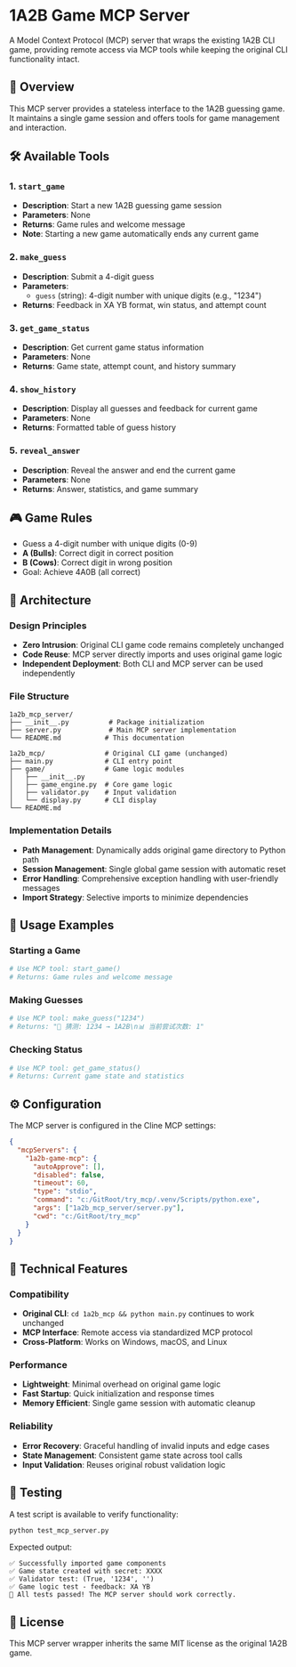 # 1A2B Game MCP Server

A Model Context Protocol (MCP) server that wraps the existing 1A2B CLI game, providing remote access via MCP tools while keeping the original CLI functionality intact.

## 🎯 Overview

This MCP server provides a stateless interface to the 1A2B guessing game. It maintains a single game session and offers tools for game management and interaction.

## 🛠️ Available Tools

### 1. `start_game`
- **Description**: Start a new 1A2B guessing game session
- **Parameters**: None
- **Returns**: Game rules and welcome message
- **Note**: Starting a new game automatically ends any current game

### 2. `make_guess`
- **Description**: Submit a 4-digit guess
- **Parameters**: 
  - `guess` (string): 4-digit number with unique digits (e.g., "1234")
- **Returns**: Feedback in XA YB format, win status, and attempt count

### 3. `get_game_status`
- **Description**: Get current game status information
- **Parameters**: None
- **Returns**: Game state, attempt count, and history summary

### 4. `show_history`
- **Description**: Display all guesses and feedback for current game
- **Parameters**: None
- **Returns**: Formatted table of guess history

### 5. `reveal_answer`
- **Description**: Reveal the answer and end the current game
- **Parameters**: None
- **Returns**: Answer, statistics, and game summary

## 🎮 Game Rules

- Guess a 4-digit number with unique digits (0-9)
- **A (Bulls)**: Correct digit in correct position
- **B (Cows)**: Correct digit in wrong position
- Goal: Achieve 4A0B (all correct)

## 📁 Architecture

### Design Principles
- **Zero Intrusion**: Original CLI game code remains completely unchanged
- **Code Reuse**: MCP server directly imports and uses original game logic
- **Independent Deployment**: Both CLI and MCP server can be used independently

### File Structure
```
1a2b_mcp_server/
├── __init__.py          # Package initialization
├── server.py            # Main MCP server implementation
└── README.md           # This documentation

1a2b_mcp/               # Original CLI game (unchanged)
├── main.py             # CLI entry point
├── game/               # Game logic modules
│   ├── __init__.py
│   ├── game_engine.py  # Core game logic
│   ├── validator.py    # Input validation
│   └── display.py      # CLI display
└── README.md
```

### Implementation Details
- **Path Management**: Dynamically adds original game directory to Python path
- **Session Management**: Single global game session with automatic reset
- **Error Handling**: Comprehensive exception handling with user-friendly messages
- **Import Strategy**: Selective imports to minimize dependencies

## 🚀 Usage Examples

### Starting a Game
```python
# Use MCP tool: start_game()
# Returns: Game rules and welcome message
```

### Making Guesses
```python
# Use MCP tool: make_guess("1234")
# Returns: "🎯 猜测: 1234 → 1A2B\n📊 当前尝试次数: 1"
```

### Checking Status
```python
# Use MCP tool: get_game_status()
# Returns: Current game state and statistics
```

## ⚙️ Configuration

The MCP server is configured in the Cline MCP settings:

```json
{
  "mcpServers": {
    "1a2b-game-mcp": {
      "autoApprove": [],
      "disabled": false,
      "timeout": 60,
      "type": "stdio",
      "command": "c:/GitRoot/try_mcp/.venv/Scripts/python.exe",
      "args": ["1a2b_mcp_server/server.py"],
      "cwd": "c:/GitRoot/try_mcp"
    }
  }
}
```

## 🔧 Technical Features

### Compatibility
- **Original CLI**: `cd 1a2b_mcp && python main.py` continues to work unchanged
- **MCP Interface**: Remote access via standardized MCP protocol
- **Cross-Platform**: Works on Windows, macOS, and Linux

### Performance
- **Lightweight**: Minimal overhead on original game logic
- **Fast Startup**: Quick initialization and response times
- **Memory Efficient**: Single game session with automatic cleanup

### Reliability
- **Error Recovery**: Graceful handling of invalid inputs and edge cases
- **State Management**: Consistent game state across tool calls
- **Input Validation**: Reuses original robust validation logic

## 🧪 Testing

A test script is available to verify functionality:

```bash
python test_mcp_server.py
```

Expected output:
```
✅ Successfully imported game components
✅ Game state created with secret: XXXX
✅ Validator test: (True, '1234', '')
✅ Game logic test - feedback: XA YB
🎉 All tests passed! The MCP server should work correctly.
```

## 📝 License

This MCP server wrapper inherits the same MIT license as the original 1A2B game.
